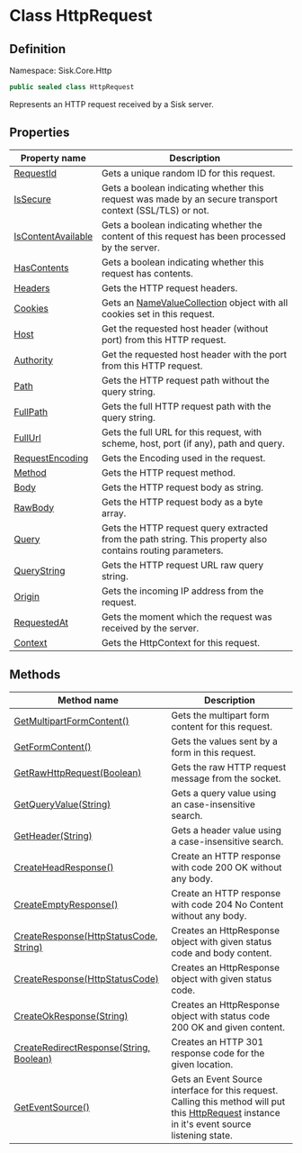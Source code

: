 # Class HttpRequest

## Definition
Namespace: Sisk.Core.Http

```csharp
public sealed class HttpRequest
```

Represents an HTTP request received by a Sisk server.

## Properties

| Property name | Description |
| --- | --- |
| [RequestId](/spec/Sisk/Core/Http/HttpRequest/RequestId) | Gets a unique random ID for this request. | 
| [IsSecure](/spec/Sisk/Core/Http/HttpRequest/IsSecure) | Gets a boolean indicating whether this request was made by an secure transport context (SSL/TLS) or not. | 
| [IsContentAvailable](/spec/Sisk/Core/Http/HttpRequest/IsContentAvailable) | Gets a boolean indicating whether the content of this request has been processed by the server. | 
| [HasContents](/spec/Sisk/Core/Http/HttpRequest/HasContents) | Gets a boolean indicating whether this request has contents. | 
| [Headers](/spec/Sisk/Core/Http/HttpRequest/Headers) | Gets the HTTP request headers. | 
| [Cookies](/spec/Sisk/Core/Http/HttpRequest/Cookies) | Gets an [NameValueCollection](/spec/System/Collections/Specialized/NameValueCollection) object with all cookies set in this request. | 
| [Host](/spec/Sisk/Core/Http/HttpRequest/Host) | Get the requested host header (without port) from this HTTP request. | 
| [Authority](/spec/Sisk/Core/Http/HttpRequest/Authority) | Get the requested host header with the port from this HTTP request. | 
| [Path](/spec/Sisk/Core/Http/HttpRequest/Path) | Gets the HTTP request path without the query string. | 
| [FullPath](/spec/Sisk/Core/Http/HttpRequest/FullPath) | Gets the full HTTP request path with the query string. | 
| [FullUrl](/spec/Sisk/Core/Http/HttpRequest/FullUrl) | Gets the full URL for this request, with scheme, host, port (if any), path and query. | 
| [RequestEncoding](/spec/Sisk/Core/Http/HttpRequest/RequestEncoding) | Gets the Encoding used in the request. | 
| [Method](/spec/Sisk/Core/Http/HttpRequest/Method) | Gets the HTTP request method. | 
| [Body](/spec/Sisk/Core/Http/HttpRequest/Body) | Gets the HTTP request body as string. | 
| [RawBody](/spec/Sisk/Core/Http/HttpRequest/RawBody) | Gets the HTTP request body as a byte array. | 
| [Query](/spec/Sisk/Core/Http/HttpRequest/Query) | Gets the HTTP request query extracted from the path string. This property also contains routing parameters. | 
| [QueryString](/spec/Sisk/Core/Http/HttpRequest/QueryString) | Gets the HTTP request URL raw query string. | 
| [Origin](/spec/Sisk/Core/Http/HttpRequest/Origin) | Gets the incoming IP address from the request. | 
| [RequestedAt](/spec/Sisk/Core/Http/HttpRequest/RequestedAt) | Gets the moment which the request was received by the server. | 
| [Context](/spec/Sisk/Core/Http/HttpRequest/Context) | Gets the HttpContext for this request. | 

## Methods

| Method name | Description |
| --- | --- |
| [GetMultipartFormContent()](/spec/Sisk/Core/Http/HttpRequest/GetMultipartFormContent--) | Gets the multipart form content for this request. | 
| [GetFormContent()](/spec/Sisk/Core/Http/HttpRequest/GetFormContent--) | Gets the values sent by a form in this request. | 
| [GetRawHttpRequest(Boolean)](/spec/Sisk/Core/Http/HttpRequest/GetRawHttpRequest--Boolean) | Gets the raw HTTP request message from the socket. | 
| [GetQueryValue(String)](/spec/Sisk/Core/Http/HttpRequest/GetQueryValue--String) | Gets a query value using an case-insensitive search. | 
| [GetHeader(String)](/spec/Sisk/Core/Http/HttpRequest/GetHeader--String) | Gets a header value using a case-insensitive search. | 
| [CreateHeadResponse()](/spec/Sisk/Core/Http/HttpRequest/CreateHeadResponse--) | Create an HTTP response with code 200 OK without any body. | 
| [CreateEmptyResponse()](/spec/Sisk/Core/Http/HttpRequest/CreateEmptyResponse--) | Create an HTTP response with code 204 No Content without any body. | 
| [CreateResponse(HttpStatusCode, String)](/spec/Sisk/Core/Http/HttpRequest/CreateResponse--HttpStatusCode-String) | Creates an HttpResponse object with given status code and body content. | 
| [CreateResponse(HttpStatusCode)](/spec/Sisk/Core/Http/HttpRequest/CreateResponse--HttpStatusCode) | Creates an HttpResponse object with given status code. | 
| [CreateOkResponse(String)](/spec/Sisk/Core/Http/HttpRequest/CreateOkResponse--String) | Creates an HttpResponse object with status code 200 OK and given content. | 
| [CreateRedirectResponse(String, Boolean)](/spec/Sisk/Core/Http/HttpRequest/CreateRedirectResponse--String-Boolean) | Creates an HTTP 301 response code for the given location. | 
| [GetEventSource()](/spec/Sisk/Core/Http/HttpRequest/GetEventSource--) | Gets an Event Source interface for this request. Calling this method will put this [HttpRequest](/spec/Sisk/Core/Http/HttpRequest) instance in it's event source listening state. | 

